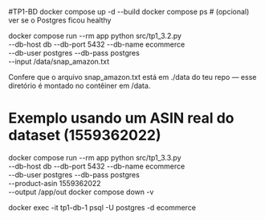 #TP1-BD
docker compose up -d --build
docker compose ps   # (opcional) ver se o Postgres ficou healthy

docker compose run --rm app python src/tp1_3.2.py \
  --db-host db --db-port 5432 --db-name ecommerce \
  --db-user postgres --db-pass postgres \
  --input /data/snap_amazon.txt

Confere que o arquivo snap_amazon.txt está em ./data do teu repo — esse diretório é montado no contêiner em /data.

# Exemplo usando um ASIN real do dataset (1559362022)
docker compose run --rm app python src/tp1_3.3.py \
  --db-host db --db-port 5432 --db-name ecommerce \
  --db-user postgres --db-pass postgres \
  --product-asin 1559362022 \
  --output /app/out
docker compose down -v

docker exec -it tp1-db-1 psql -U postgres -d ecommerce
